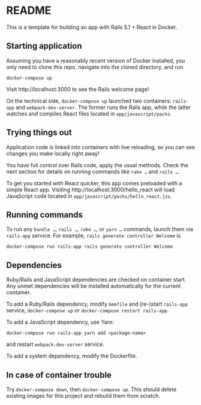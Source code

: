 # README

This is a template for building an app with Rails 5.1 + React in Docker.

## Starting application

Assuming you have a reasonably recent version of Docker installed, you only
need to clone this repo, navigate into the cloned directory, and run

```
docker-compose up
```

Visit http://localhost:3000 to see the Rails welcome page!

On the technical side, `docker-compose up` launched two containers: `rails-app`
and `webpack-dev-server`. The former runs the Rails app, while the latter
watches and compiles React files located in `app/javascript/packs`.

## Trying things out

Application code is linked into containers with live reloading, so you can
see changes you make locally right away!

You have full control over Rails code, apply the usual methods. Check the next
section for details on running commands like `rake …` and `rails …`.

To get you started with React quicker, this app comes preloaded with a simple
React app. Visiting http://localhost:3000/hello_react will load JavaScript code
located in `app/javascript/packs/hello_react.jsx`.

## Running commands

To run any `bundle …`, `rails …`, `rake …`, or `yarn …` commands, launch them
via `rails-app` service. For example, `rails generate controller Welcome` is

```
docker-compose run rails-app rails generate controller Welcome
```

## Dependencies

Ruby/Rails and JavaScript dependencies are checked on container start. Any
unmet dependencies will be installed automatically for the current container.

To add a Ruby/Rails dependency, modify `Gemfile` and (re-)start `rails-app`
service, `docker-compose up` or `docker-compose restart rails-app`.

To add a JavaScript dependency, use Yarn:  
```
docker-compose run rails-app yarn add <package-name>
```  
and restart `webpack-dev-server` service.

To add a system dependency, modify the Dockerfile.

## In case of container trouble

Try `docker-compose down`, then `docker-compose up`. This should delete
existing images for this project and rebuild them from scratch.
